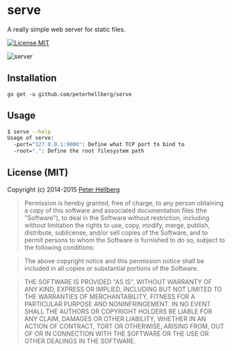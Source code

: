 serve
=====

A really simple web server for static files.

[![License MIT](https://img.shields.io/badge/license-MIT-lightgrey.svg?style=flat)](https://github.com/peterhellberg/serve#license-mit)

![server](http://assets.c7.se/skitch/iconmonstr-server-7-icon-128-20140413-024451.png)

## Installation

```
go get -u github.com/peterhellberg/serve
```

## Usage

```bash
$ serve --help
Usage of serve:
  -port="127.0.0.1:9000": Define what TCP port to bind to
  -root=".": Define the root filesystem path
```

## License (MIT)

Copyright (c) 2014-2015 [Peter Hellberg](http://c7.se/)

> Permission is hereby granted, free of charge, to any person obtaining
> a copy of this software and associated documentation files (the
> "Software"), to deal in the Software without restriction, including
> without limitation the rights to use, copy, modify, merge, publish,
> distribute, sublicense, and/or sell copies of the Software, and to
> permit persons to whom the Software is furnished to do so, subject to
> the following conditions:

> The above copyright notice and this permission notice shall be
> included in all copies or substantial portions of the Software.

> THE SOFTWARE IS PROVIDED "AS IS", WITHOUT WARRANTY OF ANY KIND,
> EXPRESS OR IMPLIED, INCLUDING BUT NOT LIMITED TO THE WARRANTIES OF
> MERCHANTABILITY, FITNESS FOR A PARTICULAR PURPOSE AND
> NONINFRINGEMENT. IN NO EVENT SHALL THE AUTHORS OR COPYRIGHT HOLDERS BE
> LIABLE FOR ANY CLAIM, DAMAGES OR OTHER LIABILITY, WHETHER IN AN ACTION
> OF CONTRACT, TORT OR OTHERWISE, ARISING FROM, OUT OF OR IN CONNECTION
> WITH THE SOFTWARE OR THE USE OR OTHER DEALINGS IN THE SOFTWARE.
